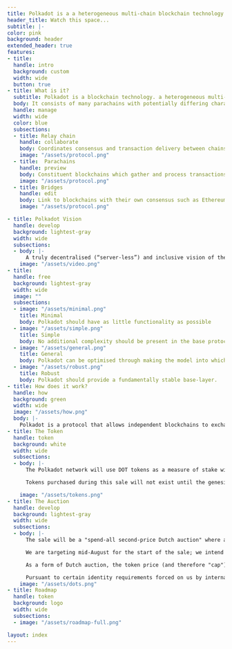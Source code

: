 ```yaml
---
title: Polkadot is a a heterogeneous multi-chain blockchain technology.
header_title: Watch this space...
subtitle: |-
color: pink
background: header
extended_header: true
features:
- title:  
  handle: intro
  background: custom
  width: wide
  button: true
- title: What is it?
  subtitle: Polkadot is a blockchain technology. a heterogeneous multi-chain.
  body: It consists of many parachains with potentially differing characteristics, such as ability to provide anonymity or formal verification. Transactions can be spread out across the chains, allowing many more to be processed in the same period of time. Polkadot ensures that each of these blockchains remains secure and that any dealings between the are faithfully executed. Specialised parachains called bridges can be created to link independent chains.
  handle: manage
  width: wide
  color: blue
  subsections:
  - title: Relay chain
    handle: collaborate
    body: Coordinates consensus and transaction delivery between chains
    image: "/assets/protocol.png"
  - title:  Parachains
    handle: preview
    body: Constituent blockchains which gather and process transactions
    image: "/assets/protocol.png"
  - title: Bridges
    handle: edit
    body: Link to blockchains with their own consensus such as Ethereum
    image: "/assets/protocol.png"

- title: Polkadot Vision
  handle: develop
  background: lightest-gray
  width: wide
  subsections:
  - body: |-
      A truly decentralised (“server-less”) and inclusive vision of the Internet society, facilitating privacy and resistance in the face of censorship and oppression. Services being built with multiple communicating blockchains, sharing information via smart contracts, not held back by the limits of individual chain scalability.
    image: "/assets/video.png"
- title:
  handle: free
  background: lightest-gray
  width: wide
  image: ""
  subsections:
  - image: "/assets/minimal.png"
    title: Minimal
    body: Polkadot should have as little functionality as possible
  - image: "/assets/simple.png"
    title: Simple
    body: No additional complexity should be present in the base protocol.
  - image: "/assets/general.png"
    title: General
    body: Polkadot can be optimised through making the model into which extensions fit as abstract as possible.
  - image: "/assets/robust.png"
    title: Robust
    body: Polkadot should provide a fundamentally stable base-layer.
- title: How does it work?
  handle: how
  background: green
  width: wide
  image: "/assets/how.png"
  body: |-
    Polkadot is a protocol that allows independent blockchains to exchange information. Polkadot is an inter-chain blockchain protocol which unlike internet messaging protocols (e.g. TCP/IP) also enforces the order and the validity of the messages between the chains. This inter-operability also allows the additional benefit of scalability by creating a general environment for multiple state machines.  
- title: The Token
  handle: token
  background: white
  width: wide
  subsections:
  - body: |-
      The Polkadot network will use DOT tokens as a measure of stake within the network, requiring them to take part in the governance and direction of the overall system as well as payment for certain kinds of operations within the system such as the bonding of commercial chains.

      Tokens purchased during this sale will not exist until the genesis block launch, currently estimated to happen in Q3 2019.

    image: "/assets/tokens.png"
- title: The Auction
  handle: develop
  background: lightest-gray
  width: wide
  subsections:
  - body: |-
      The sale will be a "spend-all second-price Dutch auction" where a fixed amount representing 50% of the total genesis block allocation of tokens will be sold. We will certainly accept Ether in the sale; other crypto-currencies may also be accepted depending on technical feasibility and timeline.

      We are targeting mid-August for the start of the sale; we intend to issue a 14-day countdown once we have the specific date nailed down.

      As a form of Dutch auction, the token price (and therefore "cap") starts high and decreases over time until all tokens are sold. The timetable of how fast the price reduces is predefined, starting fast and getting slower over time. The final details, including identity requirements and auction timetable will be published along with the specific date that the sale will begin in the near future.

      Pursuant to certain identity requirements forced on us by international regulations, we are happy to allow citizens and organisations of almost all jurisdictions globally the opportunity to participate in this event (we are sad to note that due to legal restrictions, we are unable to accept the contributions of citizens of Japan). We will endeavour to make the certification as  cheap, swift and convenient as possible.
    image: "/assets/dots.png"
- title: Roadmap
  handle: token
  background: logo
  width: wide
  subsections:
  - image: "/assets/roadmap-full.png"   

layout: index
---
```

